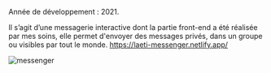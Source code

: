 Année de développement : 2021.

Il s’agit d’une messagerie interactive dont la partie front-end a été réalisée par mes soins, elle permet d'envoyer des messages privés, dans un groupe ou visibles par tout le monde.
https://laeti-messenger.netlify.app/

![messenger](https://user-images.githubusercontent.com/77897283/139801242-21b90e71-3f27-4d89-8717-32c0d8e8655a.jpg)



